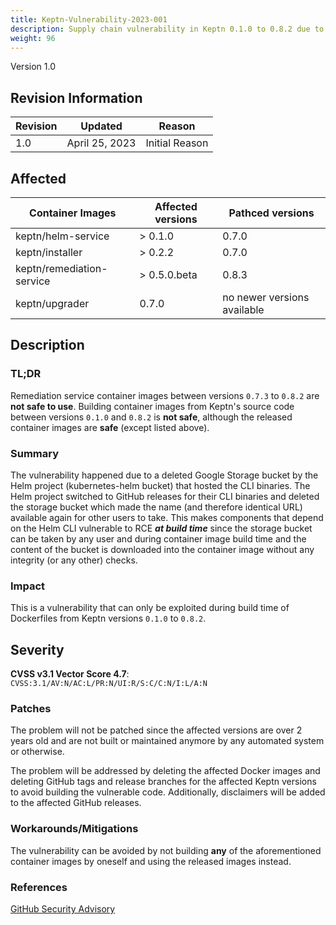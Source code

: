 ```yaml
---
title: Keptn-Vulnerability-2023-001
description: Supply chain vulnerability in Keptn 0.1.0 to 0.8.2 due to deleted Google Storage bucket by Helm
weight: 96
---
```


Version 1.0

## Revision Information

| Revision |    Updated     |     Reason     |
|----------|:--------------:|:--------------:|
| 1.0      | April 25, 2023 | Initial Reason |

## Affected

| Container Images          | Affected versions | Pathced versions            |
|---------------------------|-------------------|-----------------------------|
| keptn/helm-service        | > 0.1.0           | 0.7.0                       |
| keptn/installer           | > 0.2.2           | 0.7.0                       |
| keptn/remediation-service | > 0.5.0.beta      | 0.8.3                       |
| keptn/upgrader            | 0.7.0             | no newer versions available |

## Description

### TL;DR

Remediation service container images between versions `0.7.3` to `0.8.2` are **not safe to use**.
Building container images from Keptn's source code between versions `0.1.0` and `0.8.2` is **not safe**, although the
released container images are **safe** (except listed above).

### Summary

The vulnerability happened due to a deleted Google Storage bucket by the Helm project (kubernetes-helm bucket) that
hosted the CLI binaries. The Helm project switched to GitHub releases for their CLI binaries and deleted the storage
bucket which made the name (and therefore identical URL) available again for other users to take. This makes components
that depend on the Helm CLI vulnerable to RCE **_at build time_** since the storage bucket can be taken by any user and
during container image build time and the content of the bucket is downloaded into the container image without any
integrity (or any other) checks.

### Impact

This is a vulnerability that can only be exploited during build time of Dockerfiles from Keptn versions `0.1.0`
to `0.8.2`.

## Severity

**CVSS v3.1 Vector Score 4.7**: `CVSS:3.1/AV:N/AC:L/PR:N/UI:R/S:C/C:N/I:L/A:N`

### Patches

The problem will not be patched since the affected versions are over 2 years old and are not built or maintained anymore
by any automated system or otherwise.

The problem will be addressed by deleting the affected Docker images and deleting GitHub tags and release branches for
the affected Keptn versions to avoid building the vulnerable code. Additionally, disclaimers will be added to the
affected GitHub releases.

### Workarounds/Mitigations

The vulnerability can be avoided by not building **any** of the aforementioned container images by oneself and using the
released images instead.

### References

[GitHub Security Advisory](https://github.com/keptn/keptn/security/advisories/GHSA-gqw6-r8pm-9853)
